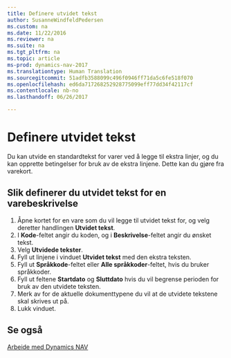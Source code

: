 ```yaml
---
title: Definere utvidet tekst
author: SusanneWindfeldPedersen
ms.custom: na
ms.date: 11/22/2016
ms.reviewer: na
ms.suite: na
ms.tgt_pltfrm: na
ms.topic: article
ms-prod: dynamics-nav-2017
ms.translationtype: Human Translation
ms.sourcegitcommit: 51adfb3588099c496f0946ff71da5c6fe518f070
ms.openlocfilehash: ed6da717268252928775099eff77dd34f42117cf
ms.contentlocale: nb-no
ms.lasthandoff: 06/26/2017

---
```

    
# <a name="how-to-define-extended-text"></a>Definere utvidet tekst

Du kan utvide en standardtekst for varer ved å legge til ekstra linjer, og du kan opprette betingelser for bruk av de ekstra linjene. Dette kan du gjøre fra varekort.

## <a name="to-define-extended-text-for-an-item-description"></a>Slik definerer du utvidet tekst for en varebeskrivelse
1. Åpne kortet for en vare som du vil legge til utvidet tekst for, og velg deretter handlingen **Utvidet tekst**.
2. I **Kode**-feltet angir du koden, og i **Beskrivelse**-feltet angir du ønsket tekst.
3. Velg **Utvidede tekster**.
4. Fyll ut linjene i vinduet **Utvidet tekst** med den ekstra teksten.
5. Fyll ut **Språkkode**-feltet eller **Alle språkkoder**-feltet, hvis du bruker språkkoder. 
6. Fyll ut feltene **Startdato** og **Sluttdato** hvis du vil begrense perioden for bruk av den utvidete teksten.
7. Merk av for de aktuelle dokumenttypene du vil at de utvidete tekstene skal skrives ut på.
8. Lukk vinduet.

## <a name="see-also"></a>Se også
[Arbeide med Dynamics NAV](ui-work-product.md)



